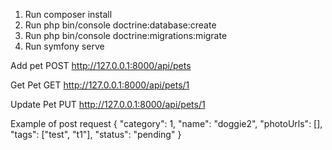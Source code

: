 1. Run composer install
2. Run  php bin/console doctrine:database:create
3. Run php bin/console doctrine:migrations:migrate
4. Run symfony serve

Add pet
POST  http://127.0.0.1:8000/api/pets

Get Pet
GET  http://127.0.0.1:8000/api/pets/1

Update Pet
PUT  http://127.0.0.1:8000/api/pets/1

Example of post request
{
    "category": 1,
    "name": "doggie2",
    "photoUrls": [],
    "tags": ["test", "t1"],
    "status": "pending"
}